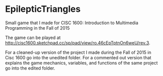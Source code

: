 # EpilepticTriangles
Small game that I made for CISC 1600: Introduction to Multimedia Programming in the Fall of 2015

The game can be played at http://cisc1600.sketchpad.cc/sp/pad/view/ro.46cEpTptnOn6weU/rev.3. 


For a cleaned-up version of the project I made during the Fall of 2015 in Cisc 1600 go into the unedited folder. 
For a commented out version that explains the game mechanics, variables, and functions of the same project go into the edited folder. 
